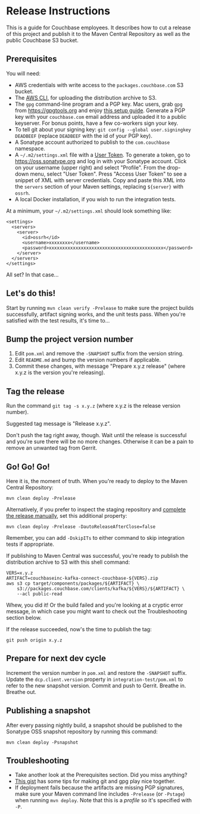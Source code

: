 # Release Instructions

This is a guide for Couchbase employees.
It describes how to cut a release of this project and publish it to the Maven Central Repository as well as the public Couchbase S3 bucket.


## Prerequisites

You will need:
* AWS credentials with write access to the `packages.couchbase.com` S3 bucket.
* The [AWS CLI](https://docs.aws.amazon.com/cli/latest/userguide/), for uploading the distribution archive to S3.
* The `gpg` command-line program and a PGP key. Mac users, grab `gpg` from
https://gpgtools.org and enjoy
[this setup guide](http://notes.jerzygangi.com/the-best-pgp-tutorial-for-mac-os-x-ever/).
Generate a PGP key with your `couchbase.com` email address and uploaded it
to a public keyserver. For bonus points, have a few co-workers sign your key.
* To tell git about your signing key: `git config --global user.signingkey DEADBEEF`
(replace `DEADBEEF` with the id of your PGP key).
* A Sonatype account authorized to publish to the `com.couchbase` namespace.
* A `~/.m2/settings.xml` file with a
[User Token](https://blog.sonatype.com/2012/08/securing-repository-credentials-with-nexus-pro-user-tokens/).
To generate a token, go to https://oss.sonatype.org and log in with your Sonatype account.
Click on your username (upper right) and select "Profile". From the drop-down menu,
select "User Token". Press "Access User Token" to see a snippet of XML with server credentials.
Copy and paste this XML into the `servers` section of your Maven settings,
replacing `${server}` with `ossrh`.
* A local Docker installation, if you wish to run the integration tests.

At a minimum, your `~/.m2/settings.xml` should look something like:

    <settings>
      <servers>
        <server>
          <id>ossrh</id>
          <username>xxxxxxxx</username>
          <password>xxxxxxxxxxxxxxxxxxxxxxxxxxxxxxxxxxxxxxxxxxx</password>
        </server>
      </servers>
    </settings>

All set? In that case...


## Let's do this!

Start by running `mvn clean verify -Prelease` to make sure the project builds successfully,
artifact signing works, and the unit tests pass.
When you're satisfied with the test results, it's time to...


## Bump the project version number

1. Edit `pom.xml` and remove the `-SNAPSHOT` suffix from the version string.
3. Edit `README.md` and bump the version numbers if applicable.
4. Commit these changes, with message "Prepare x.y.z release"
(where x.y.z is the version you're releasing).


## Tag the release

Run the command `git tag -s x.y.z` (where x.y.z is the release version number).

Suggested tag message is "Release x.y.z".

Don't push the tag right away, though.
Wait until the release is successful and you're sure there will be no more changes.
Otherwise it can be a pain to remove an unwanted tag from Gerrit.


## Go! Go! Go!

Here it is, the moment of truth. When you're ready to deploy to the Maven Central Repository:

    mvn clean deploy -Prelease

Alternatively, if you prefer to inspect the staging repository and
[complete the release manually](https://central.sonatype.org/pages/releasing-the-deployment.html),
set this additional property:

    mvn clean deploy -Prelease -DautoReleaseAfterClose=false

Remember, you can add `-DskipITs` to either command to skip integration tests if appropriate.

If publishing to Maven Central was successful, you're ready to publish the distribution archive to S3 with this shell command:

    VERS=x.y.z
    ARTIFACT=couchbaseinc-kafka-connect-couchbase-${VERS}.zip
    aws s3 cp target/components/packages/${ARTIFACT} \
        s3://packages.couchbase.com/clients/kafka/${VERS}/${ARTIFACT} \
        --acl public-read

Whew, you did it! Or the build failed and you're looking at a cryptic error message, in which
case you might want to check out the Troubleshooting section below.

If the release succeeded, now's the time to publish the tag:

    git push origin x.y.z

## Prepare for next dev cycle

Increment the version number in `pom.xml` and restore the `-SNAPSHOT` suffix.
Update the `dcp.client.version` property in `integration-test/pom.xml` to refer to the
new snapshot version.
Commit and push to Gerrit. Breathe in. Breathe out.

## Publishing a snapshot

After every passing nightly build, a snapshot should be published to the Sonatype OSS snapshot repository by running this command:

    mvn clean deploy -Psnapshot

## Troubleshooting

* Take another look at the Prerequisites section. Did you miss anything?
* [This gist](https://gist.github.com/danieleggert/b029d44d4a54b328c0bac65d46ba4c65) has
some tips for making git and gpg play nice together.
* If deployment fails because the artifacts are missing PGP signatures, make sure your Maven
command line includes `-Prelease` (or `-Pstage`) when running `mvn deploy`.
Note that this is a *profile* so it's specified with `-P`.
